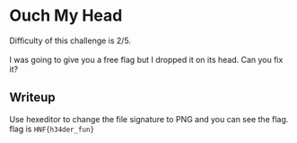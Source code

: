 # Ouch My Head
Difficulty of this challenge is 2/5.</br></br>
I was going to give you a free flag but I dropped it on its head. Can you fix it?

## Writeup
Use hexeditor to change the file signature to PNG and you can see the flag.</br>
flag is ```HNF{h34der_fun}``` 

